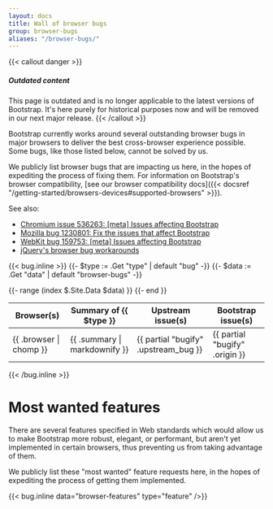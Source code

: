 ```yaml
---
layout: docs
title: Wall of browser bugs
group: browser-bugs
aliases: "/browser-bugs/"
---
```


{{< callout danger >}}

##### Outdated content

This page is outdated and is no longer applicable to the latest versions of Bootstrap. It's here purely for historical purposes now and will be removed in our next major release.
{{< /callout >}}

Bootstrap currently works around several outstanding browser bugs in major browsers to deliver the best cross-browser experience possible. Some bugs, like those listed below, cannot be solved by us.

We publicly list browser bugs that are impacting us here, in the hopes of expediting the process of fixing them. For information on Bootstrap's browser compatibility, [see our browser compatibility docs]({{< docsref "/getting-started/browsers-devices#supported-browsers" >}}).

See also:

- [Chromium issue 536263: [meta] Issues affecting Bootstrap](https://bugs.chromium.org/p/chromium/issues/detail?id=536263)
- [Mozilla bug 1230801: Fix the issues that affect Bootstrap](https://bugzilla.mozilla.org/show_bug.cgi?id=1230801)
- [WebKit bug 159753: [meta] Issues affecting Bootstrap](https://bugs.webkit.org/show_bug.cgi?id=159753)
- [jQuery's browser bug workarounds](https://docs.google.com/document/d/1LPaPA30bLUB_publLIMF0RlhdnPx_ePXm7oW02iiT6o)

{{< bug.inline >}}
{{- $type := .Get "type" | default "bug" -}}
{{- $data := .Get "data" | default "browser-bugs" -}}

<table class="bd-browser-bugs table table-bordered table-hover">
  <thead>
    <tr>
      <th>Browser(s)</th>
      <th>Summary of {{ $type }}</th>
      <th>Upstream issue(s)</th>
      <th>Bootstrap issue(s)</th>
    </tr>
  </thead>
  <tbody>
    {{- range (index $.Site.Data $data) }}
    <tr>
      <td>{{ .browser | chomp }}</td>
      <td>{{ .summary | markdownify }}</td>
      <td>{{ partial "bugify" .upstream_bug }}</td>
      <td>{{ partial "bugify" .origin }}</td>
    </tr>
    {{- end }}
  </tbody>
</table>
 {{< /bug.inline >}}

# Most wanted features

There are several features specified in Web standards which would allow us to make Bootstrap more robust, elegant, or performant, but aren't yet implemented in certain browsers, thus preventing us from taking advantage of them.

We publicly list these "most wanted" feature requests here, in the hopes of expediting the process of getting them implemented.

{{< bug.inline data="browser-features" type="feature" />}}
